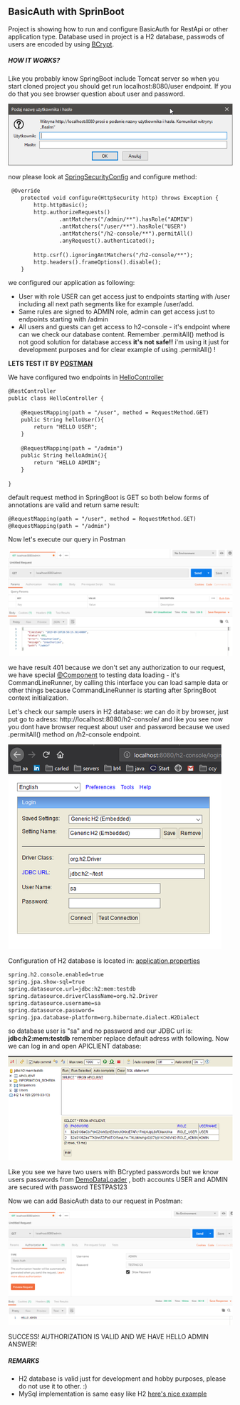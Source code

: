 BasicAuth with SprinBoot
-------
Project is showing how to run and configure BasicAuth for RestApi or other application type. 
Database used in project is a H2 database, passwods of users are encoded by using 
[BCrypt](https://en.wikipedia.org/wiki/Bcrypt).


##### HOW IT WORKS?

Like you probably know SpringBoot include Tomcat server so when you start 
cloned project you should get run localhost:8080/user endpoint. If you do 
that you see browser question about user and password.

![log in image][logo]

now please look at 
[SpringSecurityConfig](/src/main/java/pl/szymanski/pawel/basicauth/configuration/SpringSecurityConfig.java)
and configure method: 
```
 @Override
    protected void configure(HttpSecurity http) throws Exception {
        http.httpBasic();
        http.authorizeRequests()
                .antMatchers("/admin/**").hasRole("ADMIN")
                .antMatchers("/user/**").hasRole("USER")
                .antMatchers("/h2-console/**").permitAll()
                .anyRequest().authenticated();

        http.csrf().ignoringAntMatchers("/h2-console/**");
        http.headers().frameOptions().disable();
    }
```
we configured our application as following:

- User with role USER can get access just to endpoints starting with /user including 
all next path segments like for example /user/add.
- Same rules are signed to ADMIN role, admin can get access just to endpoints starting with /admin
- All users and guests can get access to h2-console - it's endpoint where can we check our database content.
Remember .permitAll() method is not good solution for database access  **it's not safe!!** i'm using it just for
development purposes and for clear example of using .permitAll() !

**LETS TEST IT BY [POSTMAN](https://www.getpostman.com/)**

We have configured two endpoints in [HelloController](/src/main/java/pl/szymanski/pawel/basicauth/controllers/HelloController.java)
```
@RestController
public class HelloController {

    @RequestMapping(path = "/user", method = RequestMethod.GET)
    public String helloUser(){
        return "HELLO USER";
    }

    @RequestMapping(path = "/admin")
    public String helloAdmin(){
        return "HELLO ADMIN";
    }

}
```
default request method in SpringBoot is GET so both below forms of annotations are valid and return same result:
```
@RequestMapping(path = "/user", method = RequestMethod.GET)
@RequestMapping(path = "/admin")
```
Now let's execute our query in Postman

![401 error][postman1]

we have result 401 because we don't set any authorization to our request, we have special 
[@Component](/src/main/java/pl/szymanski/pawel/basicauth/DemoDataLoader.java) to testing data loading - it's CommandLineRunner, by calling this interface you can load sample data 
or other things because CommandLineRunner is starting after SpringBoot context initialization. 

Let's check our sample users in H2 database:
we can do it by browser, just put go to adress: http://localhost:8080/h2-console/ and like you see now you dont have 
browser request about user and password because we used .permitAll() method on /h2-console endpoint.

![users h2][dblog]

Configuration of H2 database is located in: [application.properties](/src/main/resources/application.properties)
```
spring.h2.console.enabled=true
spring.jpa.show-sql=true
spring.datasource.url=jdbc:h2:mem:testdb
spring.datasource.driverClassName=org.h2.Driver
spring.datasource.username=sa
spring.datasource.password=
spring.jpa.database-platform=org.hibernate.dialect.H2Dialect
```
so database user is "sa" and no password and our JDBC url is: **jdbc:h2:mem:testdb** remember replace 
default adress with following. Now we can log in and open APICLIENT database:

![users][usersh2]

Like you see we have two users with BCrypted passwords but we know users passwords from 
[DemoDataLoader](/src/main/java/pl/szymanski/pawel/basicauth/DemoDataLoader.java) , both accounts USER and ADMIN are 
secured with password TESTPAS123

Now we can add BasicAuth data to our request in Postman:

![admin request][admin200]

SUCCESS! AUTHORIZATION IS VALID AND WE HAVE HELLO ADMIN ANSWER!


##### REMARKS
- H2 database is valid just for development and hobby purposes, please do not use it to other. :)
- MySql implementation is same easy like H2 [here's nice example](https://www.callicoder.com/spring-boot-rest-api-tutorial-with-mysql-jpa-hibernate/)

[logo]: /gitImages/pass.png
[postman1]: /gitImages/postman1.png
[usersh2]: /gitImages/usersh2.png
[dblog]: /gitImages/h2login.png
[admin200]: /gitImages/admin200.png